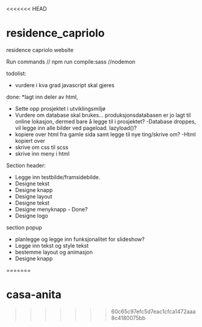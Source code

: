 <<<<<<< HEAD
# residence_capriolo
residence capriolo website

Run commands 
 // npm run compile:sass
 //nodemon

 todolist:
* vurdere i kva grad javascript skal gjeres


done:
*lagt inn deler av html,
* Sette opp prosjektet i utviklingsmiljø
* Vurdere om database skal brukes... produksjonsdatabasen er jo lagt til online lokasjon, dermed bare å legge til i prosjektet?
    -Database droppes, vil legge inn alle bilder ved pageload. lazyload()?
* kopiere over html fra gamle sida samt legge til nye ting/skrive om?
    -Html kopiert over
* skrive om css til scss
*  skrive inn meny i html

Section header:
* Legge inn testbilde/framsidebilde.
* Designe tekst
* Designe knapp
* Designe layout
* Designe tekst
* Designe menyknapp - Done? 
* Designe logo

section popup
 * planlegge og legge inn funksjonalitet for slideshow? 
 * Legge inn tekst og style tekst
 * bestemme layout og animasjon
 * Designe knapp
 
=======
# casa-anita
>>>>>>> 60c65c97efc5d7eac1cfca1472aaa8c4180075bb
